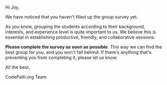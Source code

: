 Hi Joy, 

We have noticed that you haven't filled up the group survey yet.

As you know, grouping the students according to their background, interests, and experience level is quite important to us. We believe this is essential in establishing productive, friendly, and collaborative sessions.  

**Please complete the survey as soon as possible**. This way we can find the best group for you, and you won't fall behind. If there's anything that's preventing you from completing it, please let us know. 

All the best, 



CodePath.org Team 


